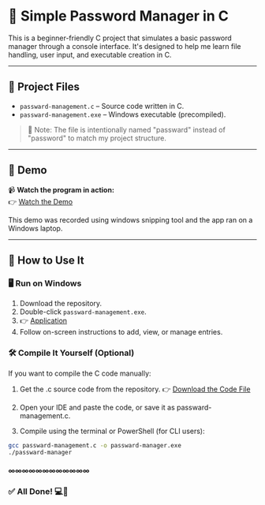 # 🔐 Simple Password Manager in C

This is a beginner-friendly C project that simulates a basic password manager through a console interface. It's designed to help me learn file handling, user input, and executable creation in C.

---

## 📁 Project Files

- `passward-management.c` – Source code written in C.
- `passward-management.exe` – Windows executable (precompiled).

> 🎯 Note: The file is intentionally named "passward" instead of "password" to match my project structure.

---

## 🎥 Demo

📹 **Watch the program in action:**  
👉 [Watch the Demo](https://github.com/Yomo-Lopo/Passward-management-system/blob/main/Demo.mp4)

This demo was recorded using windows snipping tool and the app ran on a Windows laptop.

---

## 🧪 How to Use It

### 🖥️ Run on Windows
1. Download the repository.
2. Double-click `passward-management.exe`.
3.   👉 [Application](Passward-Manager.exe)
4. Follow on-screen instructions to add, view, or manage entries.

### 🛠️ Compile It Yourself (Optional)

If you want to compile the C code manually:

1. Get the .c source code from the repository.
👉 [Download the Code File](passward-manager.c) 

2. Open your IDE and paste the code, or save it as passward-management.c.

3. Compile using the terminal or PowerShell (for CLI users):


``` bash
gcc passward-management.c -o passward-manager.exe
./passward-manager
```
#### ∞∞∞∞∞∞∞∞∞∞∞∞
### ✅ All Done! 💻🚀
